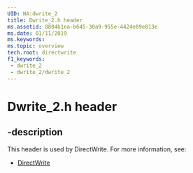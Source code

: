 ```yaml
---
UID: NA:dwrite_2
title: Dwrite_2.h header
ms.assetid: 8804b1ea-b645-30a9-955e-4424e89e813e
ms.date: 01/11/2019
ms.keywords: 
ms.topic: overview
tech.root: directwrite
f1_keywords:
 - dwrite_2
 - dwrite_2/dwrite_2
---
```


# Dwrite_2.h header


## -description

This header is used by DirectWrite. For more information, see:

- [DirectWrite](../_directwrite/index.md)

